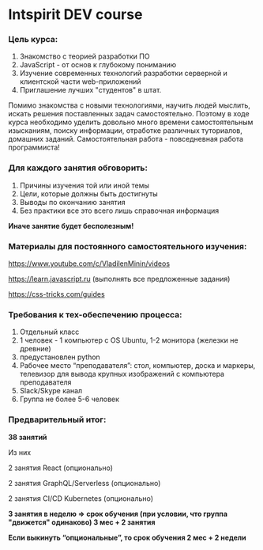 # Intspirit DEV course

### Цель курса: 
1. Знакомство с теорией разработки ПО
2. JavaScript - от основ к глубокому пониманию
3. Изучение современных технологий разработки серверной и клиентской части web-приложений
4. Приглашение лучших "студентов" в штат.

Помимо знакомства с новыми технологиями, научить людей мыслить, искать решения поставленных задач самостоятельно. Поэтому в ходе курса необходимо уделить довольно много времени самостоятельным изысканиям, поиску информации, отработке различных туториалов, домашних заданий. Самостоятельная работа - повседневная работа программиста!

### Для каждого занятия обговорить:
1. Причины изучения той или иной темы
2. Цели, которые должны быть достигнуты
3. Выводы по окончанию занятия
4. Без практики все это всего лишь справочная информация

**Иначе занятие будет бесполезным!**

### Материалы для постоянного самостоятельного изучения: 
https://www.youtube.com/c/VladilenMinin/videos

https://learn.javascript.ru  (выполнять все предложенные задания)

https://css-tricks.com/guides

### Требования к тех-обеспечению процесса:
1. Отдельный класс
2. 1 человек - 1 компьютер с OS Ubuntu, 1-2 монитора (железки не древние)
3. предустановлен python
4. Рабочее место “преподавателя”: стол, компьютер, доска и маркеры, телевизор для вывода крупных изображений с компьютера преподавателя
5. Slack/Skype канал
6. Группа не более 5-6 человек

### Предварительный итог:
**38 занятий**

Из них

  2 занятия React (опционально)
  
  2 занятия GraphQL/Serverless (опционально)
	
  2 занятия CI/CD Kubernetes (опционально)

**3 занятия в неделю => срок обучения (при условии, что группа "движется" одинаково) 3 мес + 2 занятия**

**Если выкинуть “опциональные”, то срок обучения 2 мес + 2 недели**
